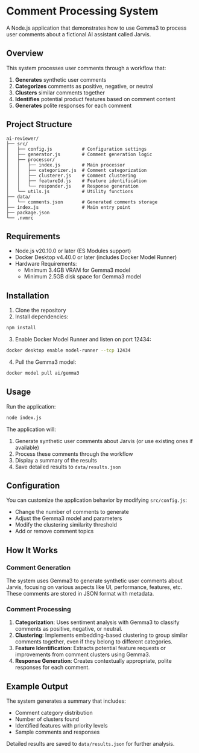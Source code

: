 # Comment Processing System

A Node.js application that demonstrates how to use Gemma3 to process user comments about a fictional AI assistant called Jarvis.

## Overview

This system processes user comments through a workflow that:

1. **Generates** synthetic user comments
2. **Categorizes** comments as positive, negative, or neutral
3. **Clusters** similar comments together
4. **Identifies** potential product features based on comment content
5. **Generates** polite responses for each comment

## Project Structure

```
ai-reviewer/
├── src/
│   ├── config.js           # Configuration settings
│   ├── generator.js        # Comment generation logic
│   ├── processor/
│   │   ├── index.js        # Main processor
│   │   ├── categorizer.js  # Comment categorization
│   │   ├── clusterer.js    # Comment clustering
│   │   ├── featureId.js    # Feature identification
│   │   └── responder.js    # Response generation
│   └── utils.js            # Utility functions
├── data/
│   └── comments.json       # Generated comments storage
├── index.js                # Main entry point
├── package.json
└── .nvmrc
```

## Requirements

- Node.js v20.10.0 or later (ES Modules support)
- Docker Desktop v4.40.0 or later (includes Docker Model Runner)
- Hardware Requirements:
  - Minimum 3.4GB VRAM for Gemma3 model
  - Minimum 2.5GB disk space for Gemma3 model

## Installation

1. Clone the repository
2. Install dependencies:
```bash
npm install
```

3. Enable Docker Model Runner and listen on port 12434:
```bash
docker desktop enable model-runner --tcp 12434
```

4. Pull the Gemma3 model:

```bash
docker model pull ai/gemma3
```

## Usage

Run the application:

```bash
node index.js
```

The application will:

1. Generate synthetic user comments about Jarvis (or use existing ones if available)
2. Process these comments through the workflow
3. Display a summary of the results
4. Save detailed results to `data/results.json`

## Configuration

You can customize the application behavior by modifying `src/config.js`:

- Change the number of comments to generate
- Adjust the Gemma3 model and parameters
- Modify the clustering similarity threshold
- Add or remove comment topics

## How It Works

### Comment Generation

The system uses Gemma3 to generate synthetic user comments about Jarvis, focusing on various aspects like UI, performance, features, etc. These comments are stored in JSON format with metadata.

### Comment Processing

1. **Categorization**: Uses sentiment analysis with Gemma3 to classify comments as positive, negative, or neutral.
2. **Clustering**: Implements embedding-based clustering to group similar comments together, even if they belong to different categories.
3. **Feature Identification**: Extracts potential feature requests or improvements from comment clusters using Gemma3.
4. **Response Generation**: Creates contextually appropriate, polite responses for each comment.

## Example Output

The system generates a summary that includes:

- Comment category distribution
- Number of clusters found
- Identified features with priority levels
- Sample comments and responses

Detailed results are saved to `data/results.json` for further analysis.
